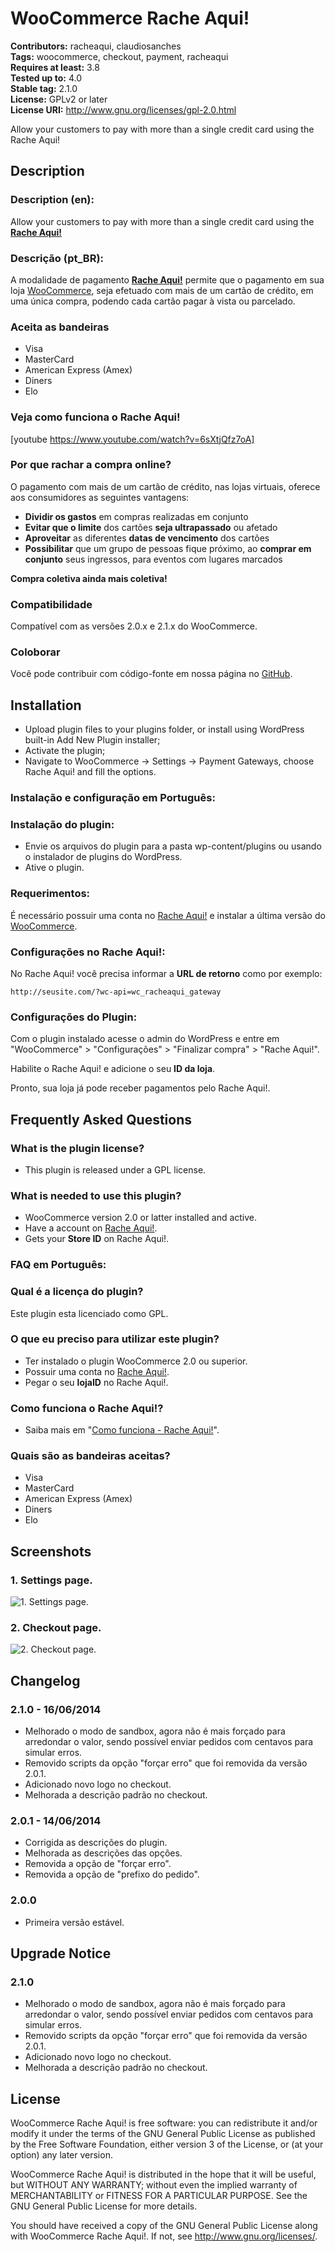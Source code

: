 # WooCommerce Rache Aqui! #
**Contributors:** racheaqui, claudiosanches  
**Tags:** woocommerce, checkout, payment, racheaqui  
**Requires at least:** 3.8  
**Tested up to:** 4.0  
**Stable tag:** 2.1.0  
**License:** GPLv2 or later  
**License URI:** http://www.gnu.org/licenses/gpl-2.0.html  

Allow your customers to pay with more than a single credit card using the Rache Aqui!

## Description ##

### Description (en): ###

Allow your customers to pay with more than a single credit card using the **[Rache Aqui!](https://www.racheaqui.com.br/)**

### Descrição (pt_BR): ###

A modalidade de pagamento **[Rache Aqui!](https://www.racheaqui.com.br/)** permite que o pagamento em sua loja [WooCommerce](http://wordpress.org/plugins/woocommerce/), seja efetuado com mais de um cartão de crédito, em uma única compra, podendo cada cartão pagar à vista ou parcelado.

### Aceita as bandeiras ###

* Visa
* MasterCard
* American Express (Amex)
* Diners
* Elo

### Veja como funciona o Rache Aqui! ###

[youtube https://www.youtube.com/watch?v=6sXtjQfz7oA]

### Por que rachar a compra online? ###

O pagamento com mais de um cartão de crédito, nas lojas virtuais, oferece aos consumidores as seguintes vantagens:

* **Dividir os gastos** em compras realizadas em conjunto
* **Evitar que o limite** dos cartões **seja ultrapassado** ou afetado
* **Aproveitar** as diferentes **datas de vencimento** dos cartões
* **Possibilitar** que um grupo de pessoas fique próximo, ao **comprar em conjunto** seus ingressos, para eventos com lugares marcados

**Compra coletiva ainda mais coletiva!**

### Compatibilidade ###

Compatível com as versões 2.0.x e 2.1.x do WooCommerce.

### Coloborar ###

Você pode contribuir com código-fonte em nossa página no [GitHub](https://github.com/racheaqui/woocommerce-racheaqui).

## Installation ##

* Upload plugin files to your plugins folder, or install using WordPress built-in Add New Plugin installer;
* Activate the plugin;
* Navigate to WooCommerce -> Settings -> Payment Gateways, choose Rache Aqui! and fill the options.

### Instalação e configuração em Português: ###

### Instalação do plugin: ###

* Envie os arquivos do plugin para a pasta wp-content/plugins ou usando o instalador de plugins do WordPress.
* Ative o plugin.

### Requerimentos: ###

É necessário possuir uma conta no [Rache Aqui!](https://www.racheaqui.com.br/) e instalar a última versão do [WooCommerce](http://wordpress.org/extend/plugins/woocommerce/).

### Configurações no Rache Aqui!: ###

No Rache Aqui! você precisa informar a **URL de retorno** como por exemplo:

	http://seusite.com/?wc-api=wc_racheaqui_gateway

### Configurações do Plugin: ###

Com o plugin instalado acesse o admin do WordPress e entre em "WooCommerce" > "Configurações" > "Finalizar compra" > "Rache Aqui!".

Habilite o Rache Aqui! e adicione o seu **ID da loja**.

Pronto, sua loja já pode receber pagamentos pelo Rache Aqui!.

## Frequently Asked Questions ##

### What is the plugin license? ###

* This plugin is released under a GPL license.

### What is needed to use this plugin? ###

* WooCommerce version 2.0 or latter installed and active.
* Have a account on [Rache Aqui!](https://www.racheaqui.com.br/).
* Gets your **Store ID** on Rache Aqui!.

### FAQ em Português: ###

### Qual é a licença do plugin? ###

Este plugin esta licenciado como GPL.

### O que eu preciso para utilizar este plugin? ###

* Ter instalado o plugin WooCommerce 2.0 ou superior.
* Possuir uma conta no [Rache Aqui!](https://www.racheaqui.com.br/cadastro.php).
* Pegar o seu **lojaID** no Rache Aqui!.

### Como funciona o Rache Aqui!? ###

* Saiba mais em "[Como funciona - Rache Aqui!](https://www.racheaqui.com.br/como-funciona.php)".

### Quais são as bandeiras aceitas? ###

* Visa
* MasterCard
* American Express (Amex)
* Diners
* Elo

## Screenshots ##

### 1. Settings page. ###
![1. Settings page.](http://ps.w.org/woocommerce-rache-aqui!/assets/screenshot-1.png)

### 2. Checkout page. ###
![2. Checkout page.](http://ps.w.org/woocommerce-rache-aqui!/assets/screenshot-2.png)


## Changelog ##

### 2.1.0 - 16/06/2014 ###

* Melhorado o modo de sandbox, agora não é mais forçado para arredondar o valor, sendo possível enviar pedidos com centavos para simular erros.
* Removido scripts da opção "forçar erro" que foi removida da versão 2.0.1.
* Adicionado novo logo no checkout.
* Melhorada a descrição padrão no checkout.

### 2.0.1 - 14/06/2014 ###

* Corrigida as descrições do plugin.
* Melhorada as descrições das opções.
* Removida a opção de "forçar erro".
* Removida a opção de "prefixo do pedido".

### 2.0.0 ###

* Primeira versão estável.

## Upgrade Notice ##

### 2.1.0 ###

* Melhorado o modo de sandbox, agora não é mais forçado para arredondar o valor, sendo possível enviar pedidos com centavos para simular erros.
* Removido scripts da opção "forçar erro" que foi removida da versão 2.0.1.
* Adicionado novo logo no checkout.
* Melhorada a descrição padrão no checkout.

## License ##

WooCommerce Rache Aqui! is free software: you can redistribute it and/or modify it under the terms of the GNU General Public License as published
by the Free Software Foundation, either version 3 of the License, or (at your option) any later version.

WooCommerce Rache Aqui! is distributed in the hope that it will be useful, but WITHOUT ANY WARRANTY; without even the implied warranty of
MERCHANTABILITY or FITNESS FOR A PARTICULAR PURPOSE. See the GNU General Public License for more details.

You should have received a copy of the GNU General Public License along with WooCommerce Rache Aqui!. If not, see <http://www.gnu.org/licenses/>.
